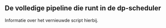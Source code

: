 ## De volledige pipeline die runt in de dp-scheduler

Informatie over het vernieuwde script hierbij. 
